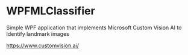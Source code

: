 # WPFMLClassifier
Simple WPF application that implements Microsoft Custom Vision AI to Identify landmark images

https://www.customvision.ai/
